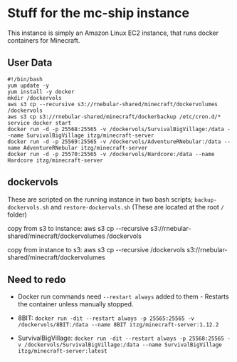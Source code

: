 # Stuff for the mc-ship instance
This instance is simply an Amazon Linux EC2 instance, that runs docker containers for Minecraft.

## User Data
```
#!/bin/bash
yum update -y
yum install -y docker
mkdir /dockervols
aws s3 cp --recursive s3://rnebular-shared/minecraft/dockervolumes /dockervols
aws s3 cp s3://rnebular-shared/minecraft/dockerbackup /etc/cron.d/*
service docker start
docker run -d -p 25568:25565 -v /dockervols/SurvivalBigVillage:/data --name SurvivalBigVillage itzg/minecraft-server
docker run -d -p 25569:25565 -v /dockervols/AdventureRNebular:/data --name AdventureRNebular itzg/minecraft-server
docker run -d -p 25570:25565 -v /dockervols/Hardcore:/data --name Hardcore itzg/minecraft-server
```

## dockervols
These are scripted on the running instance in two bash scripts;
 `backup-dockervols.sh` and `restore-dockervols.sh`
(These are located at the root `/` folder)

copy from s3 to instance:
aws s3 cp --recursive s3://rnebular-shared/minecraft/dockervolumes /dockervols

copy from instance to s3:
aws s3 cp --recursive /dockervols s3://rnebular-shared/minecraft/dockervolumes

## Need to redo
- Docker run commands need `--restart always` added to them - Restarts the container unless manually stopped.

- 8BIT:
`docker run -dit --restart always -p 25565:25565 -v /dockervols/8BIT:/data --name 8BIT itzg/minecraft-server:1.12.2`

- SurvivalBigVillage:
`docker run -dit --restart always -p 25568:25565 -v /dockervols/SurvivalBigVillage:/data --name SurvivalBigVillage itzg/minecraft-server:latest`
